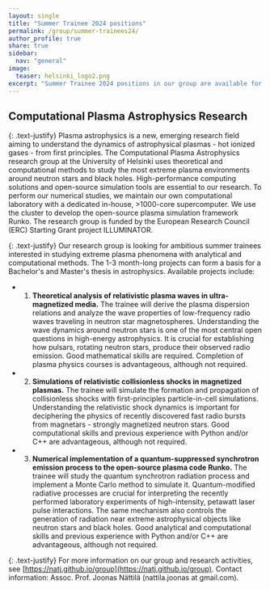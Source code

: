 ```yaml
---
layout: single
title: "Summer Trainee 2024 positions"
permalink: /group/summer-trainees24/
author_profile: true
share: true
sidebar:
  nav: "general"
image:
  teaser: helsinki_logo2.png
excerpt: "Summer Trainee 2024 positions in our group are available for University of Helsinki students."
---
```



## Computational Plasma Astrophysics Research

{: .text-justify}
Plasma astrophysics is a new, emerging research field aiming to understand the dynamics of astrophysical plasmas - hot ionized gases - from first principles.  The Computational Plasma Astrophysics research group at the University of Helsinki uses theoretical and computational methods to study the most extreme plasma environments around neutron stars and black holes. High-performance computing solutions and open-source simulation tools are essential to our research. To perform our numerical studies, we maintain our own computational laboratory with a dedicated in-house, >1000-core supercomputer. We use the cluster to develop the open-source plasma simulation framework Runko. The research group is funded by the European Research Council (ERC) Starting Grant project ILLUMINATOR.

{: .text-justify}
Our research group is looking for ambitious summer trainees interested in studying extreme plasma phenomena with analytical and computational methods. The 1-3 month-long projects can form a basis for a Bachelor's and Master's thesis in astrophysics. Available projects include:

- 1) **Theoretical analysis of relativistic plasma waves in ultra-magnetized media.** The trainee will derive the plasma dispersion relations and analyze the wave properties of low-frequency radio waves traveling in neutron star magnetospheres. Understanding the wave dynamics around neutron stars is one of the most central open questions in high-energy astrophysics. It is crucial for establishing how pulsars, rotating neutron stars, produce their observed radio emission. Good mathematical skills are required. Completion of plasma physics courses is advantageous, although not required.
- 2) **Simulations of relativistic collisionless shocks in magnetized plasmas.** The trainee will simulate the formation and propagation of collisionless shocks with first-principles particle-in-cell simulations. Understanding the relativistic shock dynamics is important for deciphering the physics of recently discovered fast radio bursts from magnetars - strongly magnetized neutron stars. Good computational skills and previous experience with Python and/or C++ are advantageous, although not required.
- 3) **Numerical implementation of a quantum-suppressed synchrotron emission process to the open-source plasma code Runko.** The trainee will study the quantum synchrotron radiation process and implement a Monte Carlo method to simulate it. Quantum-modified radiative processes are crucial for interpreting the recently performed laboratory experiments of high-intensity, petawatt laser pulse interactions. The same mechanism also controls the generation of radiation near extreme astrophysical objects like neutron stars and black holes. Good analytical and computational skills and previous experience with Python and/or C++ are advantageous, although not required.

{: .text-justify}
For more information on our group and research activities, see [https://natj.github.io/group](https://natj.github.io/group). Contact information: Assoc. Prof. Joonas Nättilä (nattila.joonas at gmail.com).


